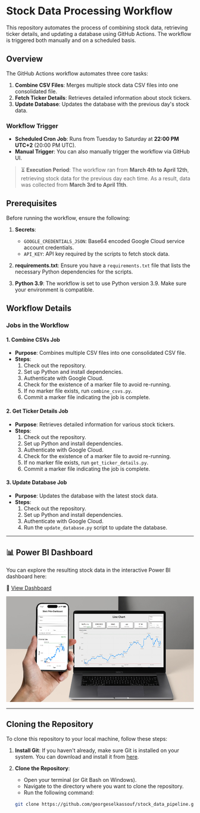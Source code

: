 
# Stock Data Processing Workflow

This repository automates the process of combining stock data, retrieving ticker details, and updating a database using GitHub Actions. The workflow is triggered both manually and on a scheduled basis.

## Overview

The GitHub Actions workflow automates three core tasks:

1. **Combine CSV Files**: Merges multiple stock data CSV files into one consolidated file.
2. **Fetch Ticker Details**: Retrieves detailed information about stock tickers.
3. **Update Database**: Updates the database with the previous day's stock data.

### Workflow Trigger
- **Scheduled Cron Job**: Runs from Tuesday to Saturday at **22:00 PM UTC+2** (20:00 PM UTC).
- **Manual Trigger**: You can also manually trigger the workflow via GitHub UI.

> ⏳ **Execution Period**: The workflow ran from **March 4th to April 12th**, retrieving stock data for the previous day each time. As a result, data was collected from **March 3rd to April 11th**.

## Prerequisites

Before running the workflow, ensure the following:

1. **Secrets**:
   - `GOOGLE_CREDENTIALS_JSON`: Base64 encoded Google Cloud service account credentials.
   - `API_KEY`: API key required by the scripts to fetch stock data.

2. **requirements.txt**: Ensure you have a `requirements.txt` file that lists the necessary Python dependencies for the scripts.

3. **Python 3.9**: The workflow is set to use Python version 3.9. Make sure your environment is compatible.

## Workflow Details

### Jobs in the Workflow

#### 1. **Combine CSVs Job**
- **Purpose**: Combines multiple CSV files into one consolidated CSV file.
- **Steps**:
  1. Check out the repository.
  2. Set up Python and install dependencies.
  3. Authenticate with Google Cloud.
  4. Check for the existence of a marker file to avoid re-running.
  5. If no marker file exists, run `combine_csvs.py`.
  6. Commit a marker file indicating the job is complete.

#### 2. **Get Ticker Details Job**
- **Purpose**: Retrieves detailed information for various stock tickers.
- **Steps**:
  1. Check out the repository.
  2. Set up Python and install dependencies.
  3. Authenticate with Google Cloud.
  4. Check for the existence of a marker file to avoid re-running.
  5. If no marker file exists, run `get_ticker_details.py`.
  6. Commit a marker file indicating the job is complete.

#### 3. **Update Database Job**
- **Purpose**: Updates the database with the latest stock data.
- **Steps**:
  1. Check out the repository.
  2. Set up Python and install dependencies.
  3. Authenticate with Google Cloud.
  4. Run the `update_database.py` script to update the database.

---

## 📊 Power BI Dashboard

You can explore the resulting stock data in the interactive Power BI dashboard here:

🔗 [View Dashboard](https://app.powerbi.com/view?r=eyJrIjoiY2JmOGU4ODgtMDRlNS00ZDgwLTk5ZTItMjhiNTViODE0NDM0IiwidCI6ImRkZjhiYWQyLWY4ZGEtNDg3Zi05OGQ1LWQzMGExNjM0MjA0OSJ9)

![Power BI Dashboard Preview](dashboard/dashboard_demo.jpg)

---

## Cloning the Repository

To clone this repository to your local machine, follow these steps:

1. **Install Git**: If you haven't already, make sure Git is installed on your system. You can download and install it from [here](https://git-scm.com/downloads).

2. **Clone the Repository**:
   - Open your terminal (or Git Bash on Windows).
   - Navigate to the directory where you want to clone the repository.
   - Run the following command:

   ```bash
   git clone https://github.com/georgeselkassouf/stock_data_pipeline.git
